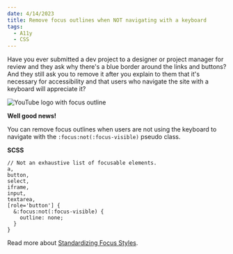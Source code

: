 ```yaml
---
date: 4/14/2023
title: Remove focus outlines when NOT navigating with a keyboard
tags:
  - A11y
  - CSS
---
```


Have you ever submitted a dev project to a designer or project manager for review and they ask why there's a blue border around the links and buttons? And they still ask you to remove it after you explain to them that it's necessary for accessibility and that users who navigate the site with a keyboard will appreciate it?

![YouTube logo with focus outline](https://storage.googleapis.com/michaelm.appspot.com/tidbits-imgs/yt-trends-2022-logo-outline.webp)

**Well good news!**

You can remove focus outlines when users are not using the keyboard to navigate with the `:focus:not(:focus-visible)` pseudo class.

**SCSS**

```
// Not an exhaustive list of focusable elements.
a,
button,
select,
iframe,
input,
textarea,
[role='button'] {
  &:focus:not(:focus-visible) {
    outline: none;
  }
}
```

Read more about <a href="https://css-tricks.com/standardizing-focus-styles-with-css-custom-properties/" target="_blank" rel="noopener noreferrer">Standardizing Focus Styles</a>.
